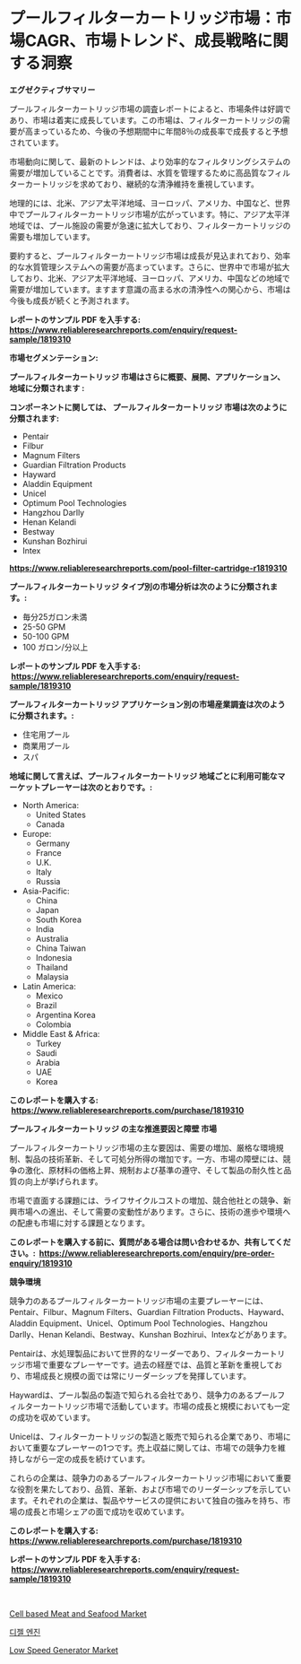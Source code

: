 <p><h1>プールフィルターカートリッジ市場：市場CAGR、市場トレンド、成長戦略に関する洞察</h1></p><p><strong>エグゼクティブサマリー</strong></p>
<p><p>プールフィルターカートリッジ市場の調査レポートによると、市場条件は好調であり、市場は着実に成長しています。この市場は、フィルターカートリッジの需要が高まっているため、今後の予想期間中に年間8％の成長率で成長すると予想されています。</p><p>市場動向に関して、最新のトレンドは、より効率的なフィルタリングシステムの需要が増加していることです。消費者は、水質を管理するために高品質なフィルターカートリッジを求めており、継続的な清浄維持を重視しています。</p><p>地理的には、北米、アジア太平洋地域、ヨーロッパ、アメリカ、中国など、世界中でプールフィルターカートリッジ市場が広がっています。特に、アジア太平洋地域では、プール施設の需要が急速に拡大しており、フィルターカートリッジの需要も増加しています。</p><p>要約すると、プールフィルターカートリッジ市場は成長が見込まれており、効率的な水質管理システムへの需要が高まっています。さらに、世界中で市場が拡大しており、北米、アジア太平洋地域、ヨーロッパ、アメリカ、中国などの地域で需要が増加しています。ますます意識の高まる水の清浄性への関心から、市場は今後も成長が続くと予測されます。</p></p>
<p><strong>レポートのサンプル PDF を入手する: <a href="https://www.reliableresearchreports.com/enquiry/request-sample/1819310">https://www.reliableresearchreports.com/enquiry/request-sample/1819310</a></strong></p>
<p><strong>市場セグメンテーション:</strong></p>
<p><strong> プールフィルターカートリッジ 市場はさらに概要、展開、アプリケーション、地域に分類されます :</strong></p>
<p><strong>コンポーネントに関しては、 プールフィルターカートリッジ 市場は次のように分類されます: &nbsp;</strong></p>
<p><ul><li>Pentair</li><li>Filbur</li><li>Magnum Filters</li><li>Guardian Filtration Products</li><li>Hayward</li><li>Aladdin Equipment</li><li>Unicel</li><li>Optimum Pool Technologies</li><li>Hangzhou Darlly</li><li>Henan Kelandi</li><li>Bestway</li><li>Kunshan Bozhirui</li><li>Intex</li></ul></p>
<p><strong><a href="https://www.reliableresearchreports.com/pool-filter-cartridge-r1819310">https://www.reliableresearchreports.com/pool-filter-cartridge-r1819310</a></strong></p>
<p><strong> プールフィルターカートリッジ タイプ別の市場分析は次のように分類されます。:</strong></p>
<p><ul><li>毎分25ガロン未満</li><li>25-50 GPM</li><li>50-100 GPM</li><li>100 ガロン/分以上</li></ul></p>
<p><strong>レポートのサンプル PDF を入手する: &nbsp;<a href="https://www.reliableresearchreports.com/enquiry/request-sample/1819310">https://www.reliableresearchreports.com/enquiry/request-sample/1819310</a></strong></p>
<p><strong> プールフィルターカートリッジ アプリケーション別の市場産業調査は次のように分類されます。:</strong></p>
<p><ul><li>住宅用プール</li><li>商業用プール</li><li>スパ</li></ul></p>
<p><strong>地域に関して言えば、プールフィルターカートリッジ 地域ごとに利用可能なマーケットプレーヤーは次のとおりです。:</strong></p>
<p><ul>
    <li>
        North America:
        <ul>
            <li>United States</li>
            <li>Canada</li>
        </ul>
    </li>
    <li>
        Europe:
        <ul>
            <li>Germany</li>
            <li>France</li>
            <li>U.K.</li>
            <li>Italy</li>
            <li>Russia</li>
        </ul>
    </li>
    <li>
        Asia-Pacific:
        <ul>
            <li>China</li>
            <li>Japan</li>
            <li>South Korea</li>
            <li>India</li>
            <li>Australia</li>
            <li>China Taiwan</li>
            <li>Indonesia</li>
            <li>Thailand</li>
            <li>Malaysia</li>
        </ul>
    </li>
    <li>
        Latin America:
        <ul>
            <li>Mexico</li>
            <li>Brazil</li>
            <li>Argentina Korea</li>
            <li>Colombia</li>
        </ul>
    </li>
    <li>
        Middle East & Africa:
        <ul>
            <li>Turkey</li>
            <li>Saudi</li>
            <li>Arabia</li>
            <li>UAE</li>
            <li>Korea</li>
        </ul>
    </li>
    </ul></p>
<p><strong>このレポートを購入する: &nbsp;<a href="https://www.reliableresearchreports.com/purchase/1819310">https://www.reliableresearchreports.com/purchase/1819310</a></strong></p>
<p><strong>プールフィルターカートリッジ の主な推進要因と障壁 市場</strong></p>
<p><p>プールフィルターカートリッジ市場の主な要因は、需要の増加、厳格な環境規制、製品の技術革新、そして可処分所得の増加です。一方、市場の障壁には、競争の激化、原材料の価格上昇、規制および基準の遵守、そして製品の耐久性と品質の向上が挙げられます。</p><p>市場で直面する課題には、ライフサイクルコストの増加、競合他社との競争、新興市場への進出、そして需要の変動性があります。さらに、技術の進歩や環境への配慮も市場に対する課題となります。</p></p>
<p><strong>このレポートを購入する前に、質問がある場合は問い合わせるか、共有してください。:&nbsp; <a href="https://www.reliableresearchreports.com/enquiry/pre-order-enquiry/1819310">https://www.reliableresearchreports.com/enquiry/pre-order-enquiry/1819310</a></strong></p>
<p><strong>競争環境</strong></p>
<p><p>競争力のあるプールフィルターカートリッジ市場の主要プレーヤーには、Pentair、Filbur、Magnum Filters、Guardian Filtration Products、Hayward、Aladdin Equipment、Unicel、Optimum Pool Technologies、Hangzhou Darlly、Henan Kelandi、Bestway、Kunshan Bozhirui、Intexなどがあります。</p><p>Pentairは、水処理製品において世界的なリーダーであり、フィルターカートリッジ市場で重要なプレーヤーです。過去の経歴では、品質と革新を重視しており、市場成長と規模の面では常にリーダーシップを発揮しています。</p><p>Haywardは、プール製品の製造で知られる会社であり、競争力のあるプールフィルターカートリッジ市場で活動しています。市場の成長と規模においても一定の成功を収めています。</p><p>Unicelは、フィルターカートリッジの製造と販売で知られる企業であり、市場において重要なプレーヤーの1つです。売上収益に関しては、市場での競争力を維持しながら一定の成長を続けています。</p><p>これらの企業は、競争力のあるプールフィルターカートリッジ市場において重要な役割を果たしており、品質、革新、および市場でのリーダーシップを示しています。それぞれの企業は、製品やサービスの提供において独自の強みを持ち、市場の成長と市場シェアの面で成功を収めています。</p></p>
<p><strong>このレポートを購入する: &nbsp; <a href="https://www.reliableresearchreports.com/purchase/1819310">https://www.reliableresearchreports.com/purchase/1819310</a></strong></p>
<p><strong>レポートのサンプル PDF を入手する: &nbsp;<a href="https://www.reliableresearchreports.com/enquiry/request-sample/1819310">https://www.reliableresearchreports.com/enquiry/request-sample/1819310</a></strong><strong></strong></p>
<p>&nbsp;</p>
<p><p><a href="https://copper-carbon-84f.notion.site/Cell-based-Meat-and-Seafood-Market-Insights-into-Market-CAGR-Market-Trends-and-Growth-Strategies-be5c558137c6472ebac5793380d876f6">Cell based Meat and Seafood Market</a></p><p><a href="https://github.com/rsg307664904/Market-Research-Report-List-1/blob/main/827527027131.md">디젤 엔진</a></p><p><a href="https://github.com/AKSHATREPORTPRIME/Market-Research-Report-List-4/blob/main/low-speed-generator-market.md">Low Speed Generator Market</a></p></p>